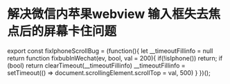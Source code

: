 # 解决微信内苹果webview 输入框失去焦点后的屏幕卡住问题


export const fixIphoneScrollBug = (function(){
    let __timeoutFillinfo = null
    return function fixbubInWechat(ev, bool, val = 200){
        if(!isIphone()) return;
        if (bool) return clearTimeout(__timeoutFillinfo)
        __timeoutFillinfo = setTimeout(() => document.scrollingElement.scrollTop = val, 500)
    }
})();